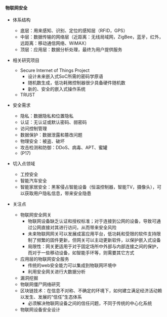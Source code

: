 #### 物联网安全

- 体系结构
  - 底层：用来感知、识别、定位的感知层（RFID，GPS）
  - 中层：数据传输的网络层（近距离：无线局域网，ZigBee，蓝牙，红外，远距离：移动通信网络、WiMAX）
  - 顶层：应用层：数据分析处理，最终为用户提供服务
- 相关研究项目
  - Secure Internet of Things Project
    - 设计未来嵌入式SoC所需的密码学原语
    - 随机数生成，低功耗微控制器很少具备硬件随机数
    - 新的、安全的嵌入式操作系统
  - TRUST
- 安全需求
  - 隐私：数据隐私和位置隐私
  - 认证：无认证或默认密码、弱密码
  - 访问控制管理
  - 数据保护：数据泄露和篡改问题
  - 物理安全：被盗、破坏
  - 攻击检测和防御：DDoS、病毒、APT、蜜罐
  - (P17)

- 切入点领域
  - 工控安全
  - 智能汽车安全
  - 智能家居安全：黑客侵占智能设备（恒温控制器，智能TV，摄像头），可以获取用户隐私信息，带来安全隐患
- 关注点
  - 物联网安全网关
    - 物联网设备缺乏认证和授权标准；对于连接到公网的设备，导致可通过公网直接对其进行访问，从而带来安全风险
    - 未来物联网网关可以发展成富应用平台，低功耗和受限的软件支持限制了频繁的固件更新，但网关可以主动更新软件，以保护嵌入式设备
    - 局限性：网关更适用于对于固定场所中外部与内部连接之间的保护，而对于一些移动设备，如智能手环等，则需要其它方式
  - 应用层的物联网安全服务
    - 传统的web安全能力可以集成到物联网环境中
    - 利用安全网关进行大数据分析
  - 漏洞挖掘
  - 物联网僵尸网络研究
  - 区块链技术：在信息不对称、不确定的环境下，如何建立满足经济活动赖以发生、发展的“信任”生态体系
    - 必须解决物联网设备之间的信任问题，不同于传统的中心化系统
  - 物联网设备安全设计